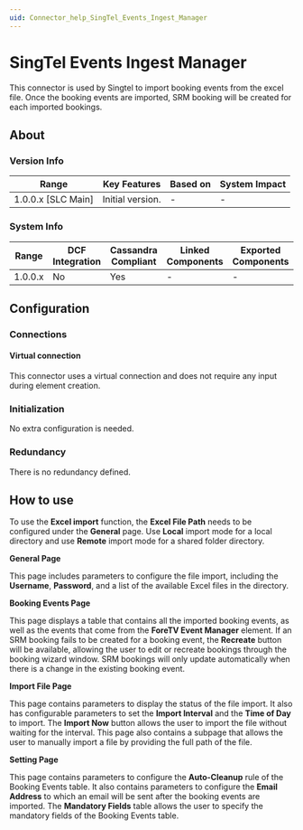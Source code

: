 ```yaml
---
uid: Connector_help_SingTel_Events_Ingest_Manager
---
```


# SingTel Events Ingest Manager

This connector is used by Singtel to import booking events from the excel file. Once the booking events are imported, SRM booking will be created for each imported bookings.

## About

### Version Info

| Range                | Key Features     | Based on     | System Impact     |
|----------------------|------------------|--------------|-------------------|
| 1.0.0.x [SLC Main]   | Initial version. | -            | -                 |

### System Info

| Range     | DCF Integration     | Cassandra Compliant     | Linked Components     | Exported Components     |
|-----------|---------------------|-------------------------|-----------------------|-------------------------|
| 1.0.0.x   | No                  | Yes                     | -                     | -                       |

## Configuration

### Connections

#### Virtual connection

This connector uses a virtual connection and does not require any input during element creation.

### Initialization

No extra configuration is needed.

### Redundancy

There is no redundancy defined.

## How to use

To use the **Excel import** function, the **Excel File Path** needs to be configured under the **General** page. Use **Local** import mode for a local directory and use **Remote** import mode for a shared folder directory.

**General Page** 

This page includes parameters to configure the file import, including the **Username**, **Password**, and a list of the available Excel files in the directory.

**Booking Events Page**

This page displays a table that contains all the imported booking events, as well as the events that come from the **ForeTV Event Manager** element. If an SRM booking fails to be created for a booking event, the **Recreate** button will be available, allowing the user to edit or recreate bookings through the booking wizard window. SRM bookings will only update automatically when there is a change in the existing booking event.

**Import File Page**

This page contains parameters to display the status of the file import. It also has configurable parameters to set the **Import Interval** and the **Time of Day** to import. The **Import Now** button allows the user to import the file without waiting for the interval. This page also contains a subpage that allows the user to manually import a file by providing the full path of the file.

**Setting Page**

This page contains parameters to configure the **Auto-Cleanup** rule of the Booking Events table. It also contains parameters to configure the **Email Address** to which an email will be sent after the booking events are imported. The **Mandatory Fields** table allows the user to specify the mandatory fields of the Booking Events table.
